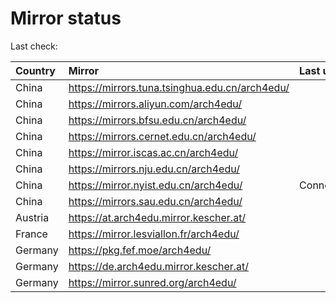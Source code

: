 <script src="./time.js"></script>
# Mirror status
Last check: <script type="text/javascript">localize(1743521152.1424747);</script>

|Country|Mirror|Last update|
|:------|:-----|:----------|
|China|https://mirrors.tuna.tsinghua.edu.cn/arch4edu/|<script type="text/javascript">localize(1743490118);</script>|
|China|https://mirrors.aliyun.com/arch4edu/|<script type="text/javascript">localize(1743490118);</script>|
|China|https://mirrors.bfsu.edu.cn/arch4edu/|<script type="text/javascript">localize(1743446597);</script>|
|China|https://mirrors.cernet.edu.cn/arch4edu/|<script type="text/javascript">localize(1743490118);</script>|
|China|https://mirror.iscas.ac.cn/arch4edu/|<script type="text/javascript">localize(1743490118);</script>|
|China|https://mirrors.nju.edu.cn/arch4edu/|<script type="text/javascript">localize(1743403756);</script>|
|China|https://mirror.nyist.edu.cn/arch4edu/|ConnectionError|
|China|https://mirrors.sau.edu.cn/arch4edu/|<script type="text/javascript">localize(1731653531);</script>|
|Austria|https://at.arch4edu.mirror.kescher.at/|<script type="text/javascript">localize(1743490118);</script>|
|France|https://mirror.lesviallon.fr/arch4edu/|<script type="text/javascript">localize(1743490118);</script>|
|Germany|https://pkg.fef.moe/arch4edu/|<script type="text/javascript">localize(1743490118);</script>|
|Germany|https://de.arch4edu.mirror.kescher.at/|<script type="text/javascript">localize(1743490118);</script>|
|Germany|https://mirror.sunred.org/arch4edu/|<script type="text/javascript">localize(1743490118);</script>|

<script src="./tablefilter/tablefilter.js"></script>
<script src="./table.js"></script>